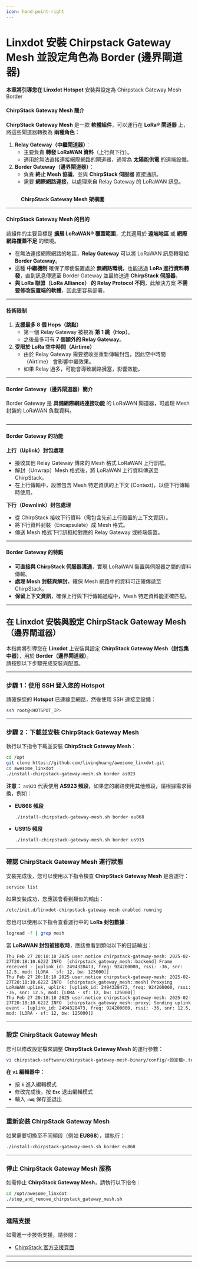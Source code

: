```yaml
---
icon: hand-point-right
---
```


# Linxdot 安裝 Chirpstack Gateway Mesh 並設定角色為 Border (邊界閘道器)

**本章將引導您在 Linxdot Hotspot** 安裝與設定為 Chirpstack Gateway Mesh Border

#### **ChirpStack Gateway Mesh 簡介**

**ChirpStack Gateway Mesh** 是一款 **軟體組件**，可以運行在 **LoRa® 閘道器** 上，將這些閘道器轉換為 **兩種角色**：

1. **Relay Gateway（中繼閘道器）**：
   * 主要負責 **轉發 LoRaWAN 資料**（上行與下行）。
   * 適用於無法直接連接網際網路的閘道器，通常為 **太陽能供電** 的遠端設備。
2. **Border Gateway（邊界閘道器）**：
   * 負責 **終止 Mesh 協議**，並與 **ChirpStack 伺服器** 直接通訊。
   * 需要 **網際網路連接**，以處理來自 Relay Gateway 的 LoRaWAN 訊息。

<figure><img src="../../.gitbook/assets/截圖 2025-02-15 清晨7.29.51.png" alt=""><figcaption><p><strong>ChirpStack Gateway Mesh 架構圖</strong></p></figcaption></figure>

***

#### **ChirpStack Gateway Mesh 的目的**

該組件的主要目標是 **擴展 LoRaWAN® 覆蓋範圍**，尤其適用於 **遠端地區** 或 **網際網路覆蓋不足** 的環境。

* 在無法連接網際網路的地區，**Relay Gateway** 可以將 LoRaWAN 訊息轉發給 **Border Gateway**。
* 這種 **中繼機制** 確保了即使裝置處於 **無網路環境**，也能透過 **LoRa 進行資料轉發**，直到訊息傳遞至 Border Gateway 並最終送達 **ChirpStack 伺服器**。
* **與 LoRa 聯盟（LoRa Alliance） 的 Relay Protocol 不同**，此解決方案 **不需要修改裝置端的軟體**，因此更容易部署。

***

#### **技術限制**

1. **支援最多 8 個 Hops（跳點）**
   * 第一個 Relay Gateway 被視為 **第 1 跳（Hop）**。
   * 之後最多可有 **7 個額外的 Relay Gateway**。
2. **受限於 LoRa 空中時間（Airtime）**
   * 由於 Relay Gateway 需要接收並重新傳輸封包，因此空中時間（Airtime） 會影響中繼效果。
   * 如果 Relay 過多，可能會導致網路擁塞，影響效能。

***

#### **Border Gateway（邊界閘道器）簡介**

Border Gateway 是 **具備網際網路連接功能** 的 LoRaWAN 閘道器，可處理 Mesh 封裝的 LoRaWAN 負載資料。

<figure><img src="../../.gitbook/assets/截圖 2025-02-28 凌晨4.27.47.png" alt=""><figcaption></figcaption></figure>

***

#### **Border Gateway 的功能**

**上行（Uplink）封包處理**

* 接收其他 Relay Gateway 傳來的 Mesh 格式 LoRaWAN 上行訊框。
* 解封（Unwrap）Mesh 格式後，將 LoRaWAN 上行資料傳送至 ChirpStack。
* 在上行傳輸中，設置包含 Mesh 特定資訊的上下文 (Context)，以便下行傳輸時使用。

**下行（Downlink）封包處理**

* 從 ChirpStack 接收下行資料（需包含先前上行設置的上下文資訊）。
* 將下行資料封裝（Encapsulate）成 Mesh 格式。
* 傳送 Mesh 格式下行訊框給對應的 Relay Gateway 或終端裝置。

***

#### **Border Gateway 的特點**

* **可直接與 ChirpStack 伺服器溝通**，實現 LoRaWAN 裝置與伺服器之間的資料傳輸。
* **處理 Mesh 封裝與解封**，確保 Mesh 網路中的資料可正確傳遞至 ChirpStack。
* **保留上下文資訊**，確保上行與下行傳輸過程中，Mesh 特定資料能正確匹配。

***

## **在 Linxdot 安裝與設定 ChirpStack Gateway Mesh（邊界閘道器）**

本指南將引導您在 **Linxdot** 上安裝與設定 **ChirpStack Gateway Mesh（封包集中器）**，用於 **Border（邊界閘道器）**。\
請按照以下步驟完成安裝與配置。

***

### **步驟 1：使用 SSH 登入您的 Hotspot**

請確保您的 **Hotspot** 已連線至網路，然後使用 SSH 連接至設備：

```sh
ssh root@<HOTSPOT_IP>
```

***

### **步驟 2：下載並安裝 ChirpStack Gateway Mesh**

執行以下指令下載並安裝 **ChirpStack Gateway Mesh**：

```sh
cd /opt
git clone https://github.com/livinghuang/awesome_linxdot.git
cd awesome_linxdot
./install-chirpstack-gateway-mesh.sh border as923
```

**注意：** `as923` 代表使用 **AS923 頻段**，如果您的網路使用其他頻段，請根據需求替換，例如：

*   **EU868 頻段**

    ```sh
    ./install-chirpstack-gateway-mesh.sh border eu868
    ```
*   **US915 頻段**

    ```sh
    ./install-chirpstack-gateway-mesh.sh border us915
    ```

***

### **確認 ChirpStack Gateway Mesh 運行狀態**

安裝完成後，您可以使用以下指令檢查 **ChirpStack Gateway Mesh** 是否運行：

```sh
service list
```

如果安裝成功，您應該會看到類似的輸出：

```sh
/etc/init.d/linxdot-chirpstack-gateway-mesh enabled running
```

您也可以使用以下指令查看運行中的 **LoRa 封包數據**：

```sh
logread -f | grep mesh
```

當 **LoRaWAN 封包被接收時**，應該會看到類似以下的日誌輸出：

```
Thu Feb 27 20:18:10 2025 user.notice chirpstack-gateway-mesh: 2025-02-27T20:18:10.622Z INFO  [chirpstack_gateway_mesh::backend] Frame received - [uplink_id: 2494328473, freq: 924200000, rssi: -36, snr: 12.5, mod: [LORA - sf: 12, bw: 125000]]
Thu Feb 27 20:18:10 2025 user.notice chirpstack-gateway-mesh: 2025-02-27T20:18:10.622Z INFO  [chirpstack_gateway_mesh::mesh] Proxying LoRaWAN uplink, uplink: [uplink_id: 2494328473, freq: 924200000, rssi: -36, snr: 12.5, mod: [LORA - sf: 12, bw: 125000]]
Thu Feb 27 20:18:10 2025 user.notice chirpstack-gateway-mesh: 2025-02-27T20:18:10.622Z INFO  [chirpstack_gateway_mesh::proxy] Sending uplink event - [uplink_id: 2494328473, freq: 924200000, rssi: -36, snr: 12.5, mod: [LORA - sf: 12, bw: 125000]]
```

***

### **設定 ChirpStack Gateway Mesh**

您可以修改設定檔來調整 **ChirpStack Gateway Mesh** 的運行參數：

```sh
vi chirpstack-software/chirpstack-gateway-mesh-binary/config/<設定檔>.toml
```

**在 `vi` 編輯器中：**

* 按 **`i`** 進入編輯模式
* 修改完成後，按 **`Esc`** 退出編輯模式
* 輸入 **`:wq`** 保存並退出

***

### **重新安裝 ChirpStack Gateway Mesh**

如果需要切換至不同頻段（例如 **EU868**），請執行：

```sh
./install-chirpstack-gateway-mesh.sh border eu868
```

***

### **停止 ChirpStack Gateway Mesh 服務**

如需停止 **ChirpStack Gateway Mesh**，請執行以下指令：

```sh
cd /opt/awesome_linxdot
./stop_and_remove_chirpstack_gateway_mesh.sh
```

***

### **進階支援**

如需進一步技術支援，請參閱：

* [ChirpStack 官方支援頁面](https://www.chirpstack.io/)

***

***


